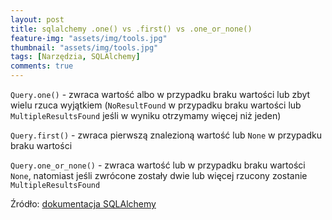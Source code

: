 ```yaml
---
layout: post
title: sqlalchemy .one() vs .first() vs .one_or_none()
feature-img: "assets/img/tools.jpg"
thumbnail: "assets/img/tools.jpg"
tags: [Narzędzia, SQLAlchemy]
comments: true
---
```


`Query.one()` - zwraca wartość albo w przypadku braku wartości lub zbyt wielu rzuca wyjątkiem (`NoResultFound` w przypadku braku wartości lub `MultipleResultsFound` jeśli w wyniku otrzymamy więcej niż jeden) 

`Query.first()` - zwraca pierwszą znalezioną wartość lub `None` w przypadku braku wartości

`Query.one_or_none()` - zwraca wartość lub w przypadku braku wartości `None`, natomiast jeśli zwrócone zostały dwie lub więcej rzucony zostanie `MultipleResultsFound` 



Źródło: [dokumentacja SQLAlchemy](https://docs.sqlalchemy.org/en/latest/orm/tutorial.html#querying)